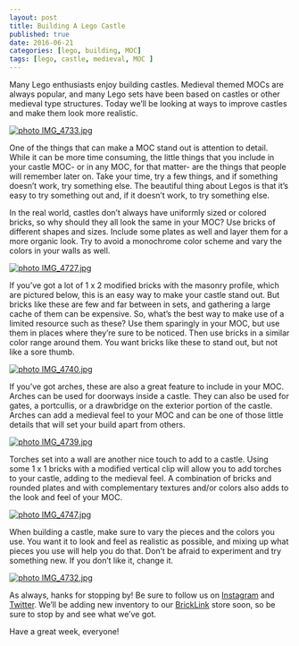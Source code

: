 ```yaml
---
layout: post
title: Building A Lego Castle
published: true
date: 2016-06-21
categories: [lego, building, MOC]
tags: [lego, castle, medieval, MOC ]
---
```


Many Lego enthusiasts enjoy building castles.  Medieval themed MOCs are always popular, and many Lego sets have been based on castles or other medieval type structures.  Today we’ll be looking at ways to improve castles and make them look more realistic.

<a href="http://s63.photobucket.com/user/anellas/media/IMG_4733.jpg.html" target="_blank"><img src="http://i63.photobucket.com/albums/h144/anellas/IMG_4733.jpg" border="0" alt=" photo IMG_4733.jpg"/></a>

One of the things that can make a MOC stand out is attention to detail.  While it can be more time consuming, the little things that you include in your castle MOC- or in any MOC, for that matter- are the things that people will remember later on.  Take your time, try a few things, and if something doesn’t work, try something else.  The beautiful thing about Legos is that it’s easy to try something out and, if it doesn’t work, to try something else.

In the real world, castles don’t always have uniformly sized or colored bricks, so why should they all look the same in your MOC?  Use bricks of different shapes and sizes.  Include some plates as well and layer them for a more organic look.  Try to avoid a monochrome color scheme and vary the colors in your walls as well.

<a href="http://s63.photobucket.com/user/anellas/media/IMG_4727.jpg.html" target="_blank"><img src="http://i63.photobucket.com/albums/h144/anellas/IMG_4727.jpg" border="0" alt=" photo IMG_4727.jpg"/></a>

If you’ve got a lot of 1 x 2 modified bricks with the masonry profile, which are pictured below, this is an easy way to make your castle stand out.  But bricks like these are few and far between in sets, and gathering a large cache of them can be expensive.  So, what’s the best way to make use of a limited resource such as these?  Use them sparingly in your MOC, but use them in places where they’re sure to be noticed.  Then use bricks in a similar color range around them.  You want bricks like these to stand out, but not like a sore thumb.

<a href="http://s63.photobucket.com/user/anellas/media/IMG_4740.jpg.html" target="_blank"><img src="http://i63.photobucket.com/albums/h144/anellas/IMG_4740.jpg" border="0" alt=" photo IMG_4740.jpg"/></a>

If you’ve got arches, these are also a great feature to include in your MOC.  Arches can be used for doorways inside a castle.  They can also be used for gates, a portcullis, or a drawbridge on the exterior portion of the castle.  Arches can add a medieval feel to your MOC and can be one of those little details that will set your build apart from others.

<a href="http://s63.photobucket.com/user/anellas/media/IMG_4739.jpg.html" target="_blank"><img src="http://i63.photobucket.com/albums/h144/anellas/IMG_4739.jpg" border="0" alt=" photo IMG_4739.jpg"/></a>

Torches set into a wall are another nice touch to add to a castle.  Using some 1 x 1 bricks with a modified vertical clip will allow you to add torches to your castle, adding to the medieval feel.  A combination of bricks and rounded plates and with complementary textures and/or colors also adds to the look and feel of your MOC.

<a href="http://s63.photobucket.com/user/anellas/media/IMG_4747.jpg.html" target="_blank"><img src="http://i63.photobucket.com/albums/h144/anellas/IMG_4747.jpg" border="0" alt=" photo IMG_4747.jpg"/></a>

When building a castle, make sure to vary the pieces and the colors you use.  You want it to look and feel as realistic as possible, and mixing up what pieces you use will help you do that.  Don’t be afraid to experiment and try something new.  If you don’t like it, change it.  

<a href="http://s63.photobucket.com/user/anellas/media/IMG_4732.jpg.html" target="_blank"><img src="http://i63.photobucket.com/albums/h144/anellas/IMG_4732.jpg" border="0" alt=" photo IMG_4732.jpg"/></a>

As always, hanks for stopping by!  Be sure to follow us on [Instagram]( https://www.instagram.com/adobe_brick/) and [Twitter]( https://twitter.com/AdobeBrick ).  We’ll be adding new inventory to our [BrickLink]( http://www.bricklink.com/store.asp?p=AdobeBrick) store soon, so be sure to stop by and see what we’ve got.

Have a great week, everyone!
